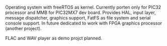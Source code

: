Operating system with freeRTOS as kernel. Currently porten only for PIC32 processor and MMB for PIC32MX7 dev board. Provides HAL, input layer, message dispatcher, graphics support, FatFS as file system and serial console support. In future dedicated to work with FPGA graphics processor (another project).

FLAC and WAV player as demo projct planned.